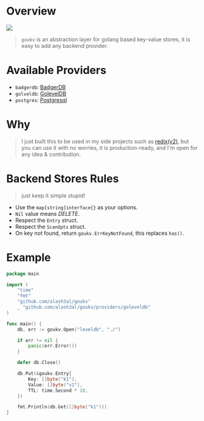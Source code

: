 Overview
=========
[![](https://godoc.org/github.com/alash3al/goukv?status.svg)](https://godoc.org/github.com/alash3al/goukv)
> `goukv` is an abstraction layer for golang based key-value stores, it is easy to add any backend provider.

Available Providers
===================
- `badgerdb`: [BadgerDB](/providers/badgerdb)
- `golveldb`: [GolevelDB](/providers/goleveldb)
- `postgres`: [Postgresql](/providers/postgres)

Why
===
> I just built this to be used in my side projects such as [redix(v2)](https://github.com/alash3al/redix/tree/v2), but you can use it with no worries, it is production-ready, and I'm open for any idea & contribution.

Backend Stores Rules
=====================
> just keep it simple stupid!
- Use the `map[string]interface{}` as your options.
- `Nil` value means *DELETE*.
- Respect the `Entry` struct.
- Respect the `ScanOpts` struct.
- On key not found, return `goukv.ErrKeyNotFound`, this replaces `has()`.

Example
=======
```go
package main

import (
    "time"
    "fmt"
    "github.com/alash3al/goukv" 
    _ "github.com/alash3al/goukv/providers/goleveldb"
)

func main() {
    db, err := goukv.Open("leveldb", "./")

    if err != nil {
        panic(err.Error())
    }

    defer db.Close()

    db.Put(&goukv.Entry{
        Key: []byte("k1"),
        Value: []byte("v1"),
        TTL: time.Second * 10,
    })

    fmt.Println(db.Get([]byte("k1")))
}

```